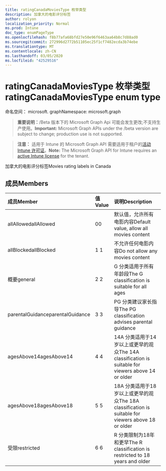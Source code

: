 ```yaml
---
title: ratingCanadaMoviesType 枚举类型
description: 加拿大的电影评分标签
author: rolyon
localization_priority: Normal
ms.prod: Intune
doc_type: enumPageType
ms.openlocfilehash: f8b77afa68bfd27e50e96f6463aa64b8c7d88ad0
ms.sourcegitcommit: 272996d2772b51105ec25f1cf7482ecda3b74ebe
ms.translationtype: MT
ms.contentlocale: zh-CN
ms.lasthandoff: 03/05/2020
ms.locfileid: "42529516"
---
```

# <a name="ratingcanadamoviestype-enum-type"></a><span data-ttu-id="dbf77-103">ratingCanadaMoviesType 枚举类型</span><span class="sxs-lookup"><span data-stu-id="dbf77-103">ratingCanadaMoviesType enum type</span></span>

<span data-ttu-id="dbf77-104">命名空间： microsoft. graph</span><span class="sxs-lookup"><span data-stu-id="dbf77-104">Namespace: microsoft.graph</span></span>

> <span data-ttu-id="dbf77-105">**重要说明：**/Beta 版本下的 Microsoft Graph Api 可能会发生更改;不支持生产使用。</span><span class="sxs-lookup"><span data-stu-id="dbf77-105">**Important:** Microsoft Graph APIs under the /beta version are subject to change; production use is not supported.</span></span>

> <span data-ttu-id="dbf77-106">**注意：** 适用于 Intune 的 Microsoft Graph API 需要适用于租户的[活动 Intune 许可证](https://go.microsoft.com/fwlink/?linkid=839381)。</span><span class="sxs-lookup"><span data-stu-id="dbf77-106">**Note:** The Microsoft Graph API for Intune requires an [active Intune license](https://go.microsoft.com/fwlink/?linkid=839381) for the tenant.</span></span>

<span data-ttu-id="dbf77-107">加拿大的电影评分标签</span><span class="sxs-lookup"><span data-stu-id="dbf77-107">Movies rating labels in Canada</span></span>

## <a name="members"></a><span data-ttu-id="dbf77-108">成员</span><span class="sxs-lookup"><span data-stu-id="dbf77-108">Members</span></span>
|<span data-ttu-id="dbf77-109">成员</span><span class="sxs-lookup"><span data-stu-id="dbf77-109">Member</span></span>|<span data-ttu-id="dbf77-110">值</span><span class="sxs-lookup"><span data-stu-id="dbf77-110">Value</span></span>|<span data-ttu-id="dbf77-111">说明</span><span class="sxs-lookup"><span data-stu-id="dbf77-111">Description</span></span>|
|:---|:---|:---|
|<span data-ttu-id="dbf77-112">allAllowed</span><span class="sxs-lookup"><span data-stu-id="dbf77-112">allAllowed</span></span>|<span data-ttu-id="dbf77-113">0</span><span class="sxs-lookup"><span data-stu-id="dbf77-113">0</span></span>|<span data-ttu-id="dbf77-114">默认值，允许所有电影内容</span><span class="sxs-lookup"><span data-stu-id="dbf77-114">Default value, allow all movies content</span></span>|
|<span data-ttu-id="dbf77-115">allBlocked</span><span class="sxs-lookup"><span data-stu-id="dbf77-115">allBlocked</span></span>|<span data-ttu-id="dbf77-116">1 </span><span class="sxs-lookup"><span data-stu-id="dbf77-116">1</span></span>|<span data-ttu-id="dbf77-117">不允许任何电影内容</span><span class="sxs-lookup"><span data-stu-id="dbf77-117">Do not allow any movies content</span></span>|
|<span data-ttu-id="dbf77-118">概要</span><span class="sxs-lookup"><span data-stu-id="dbf77-118">general</span></span>|<span data-ttu-id="dbf77-119">2 </span><span class="sxs-lookup"><span data-stu-id="dbf77-119">2</span></span>|<span data-ttu-id="dbf77-120">G 分类适用于所有年龄段</span><span class="sxs-lookup"><span data-stu-id="dbf77-120">The G classification is suitable for all ages</span></span>|
|<span data-ttu-id="dbf77-121">parentalGuidance</span><span class="sxs-lookup"><span data-stu-id="dbf77-121">parentalGuidance</span></span>|<span data-ttu-id="dbf77-122">3 </span><span class="sxs-lookup"><span data-stu-id="dbf77-122">3</span></span>|<span data-ttu-id="dbf77-123">PG 分类建议家长指导</span><span class="sxs-lookup"><span data-stu-id="dbf77-123">The PG classification advises parental guidance</span></span>|
|<span data-ttu-id="dbf77-124">agesAbove14</span><span class="sxs-lookup"><span data-stu-id="dbf77-124">agesAbove14</span></span>|<span data-ttu-id="dbf77-125">4 </span><span class="sxs-lookup"><span data-stu-id="dbf77-125">4</span></span>|<span data-ttu-id="dbf77-126">14A 分类适用于14岁以上或更早的观众</span><span class="sxs-lookup"><span data-stu-id="dbf77-126">The 14A classification is suitable for viewers above 14 or older</span></span>|
|<span data-ttu-id="dbf77-127">agesAbove18</span><span class="sxs-lookup"><span data-stu-id="dbf77-127">agesAbove18</span></span>|<span data-ttu-id="dbf77-128">5 </span><span class="sxs-lookup"><span data-stu-id="dbf77-128">5</span></span>|<span data-ttu-id="dbf77-129">18A 分类适用于18岁以上或更早的观众</span><span class="sxs-lookup"><span data-stu-id="dbf77-129">The 18A classification is suitable for viewers above 18 or older</span></span>|
|<span data-ttu-id="dbf77-130">受限</span><span class="sxs-lookup"><span data-stu-id="dbf77-130">restricted</span></span>|<span data-ttu-id="dbf77-131">6 </span><span class="sxs-lookup"><span data-stu-id="dbf77-131">6</span></span>|<span data-ttu-id="dbf77-132">R 分类限制为18年和更早</span><span class="sxs-lookup"><span data-stu-id="dbf77-132">The R classification is restricted to 18 years and older</span></span>|



